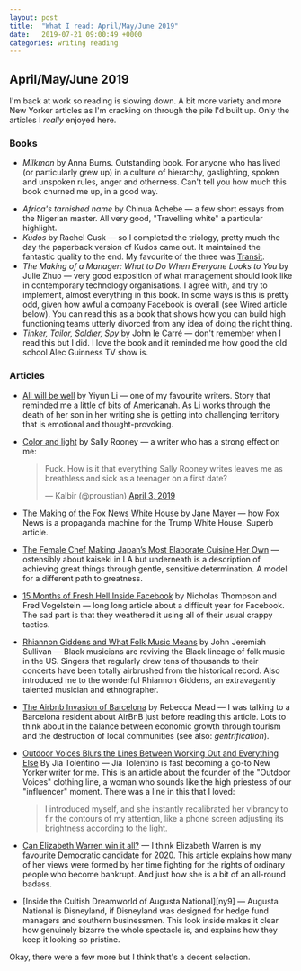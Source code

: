 ```yaml
---
layout: post
title:  "What I read: April/May/June 2019"
date:   2019-07-21 09:00:49 +0000
categories: writing reading
---
```


<h2 class="f4 f3-m f3-l">April/May/June 2019</h2>

I'm back at work so reading is slowing down. A bit more variety and more New Yorker articles as I'm cracking on through the pile I'd built up. Only the articles I _really_ enjoyed here.

### Books

- _Milkman_ by Anna Burns. Outstanding book. For anyone who has lived (or particularly grew up) in a culture of hierarchy, gaslighting, spoken and unspoken rules, anger and otherness. Can't tell you how much this book churned me up, in a good way.
<!--more-->
- _Africa's tarnished name_ by Chinua Achebe &mdash; a few short essays from the Nigerian master. All very good, "Travelling white" a particular highlight.
- _Kudos_ by Rachel Cusk &mdash; so I completed the triology, pretty much the day the paperback version of Kudos came out. It maintained the fantastic quality to the end. My favourite of the three was [Transit]().
- _The Making of a Manager: What to Do When Everyone Looks to You_ by Julie Zhuo &mdash; very good exposition of what management should look like in contemporary technology organisations. I agree with, and try to implement, almost everything in this book. In some ways is this is pretty odd, given how awful a company Facebook is overall (see Wired article below). You can read this as a book that shows how you can build high functioning teams utterly divorced from any idea of doing the right thing.
- _Tinker, Tailor, Soldier, Spy_ by John le Carré &mdash; don't remember when I read this but I did. I love the book and it reminded me how good the old school Alec Guinness TV show is.

### Articles

- [All will be well][ny1] by Yiyun Li &mdash; one of my favourite writers. Story that reminded me a little of bits of Americanah. As Li works through the death of her son in her writing she is getting into challenging territory that is emotional and thought-provoking.
- [Color and light][ny2] by Sally Rooney &mdash; a writer who has a strong effect on me:
  <blockquote class="twitter-tweet" data-lang="en"><p lang="en" dir="ltr">Fuck. How is it that everything Sally Rooney writes leaves me as breathless and sick as a teenager  on a first date?</p>&mdash; Kalbir (@proustian) <a href="https://twitter.com/proustian/status/1113432943526121472?ref_src=twsrc%5Etfw">April 3, 2019</a></blockquote>
  <script async src="https://platform.twitter.com/widgets.js" charset="utf-8"></script>
- [The Making of the Fox News White House][ny3] by Jane Mayer &mdash; how Fox News is a propaganda machine for the Trump White House. Superb article.
- [The Female Chef Making Japan’s Most Elaborate Cuisine Her Own][ny4] &mdash; ostensibly about kaiseki in LA but underneath is a description of achieving great things through gentle, sensitive determination. A model for a different path to greatness.
- [15 Months of Fresh Hell Inside Facebook][wired] by Nicholas Thompson and Fred Vogelstein &mdash; long long article about a difficult year for Facebook. The sad part is that they weathered it using all of their usual crappy tactics.
- [Rhiannon Giddens and What Folk Music Means][ny5] by John Jeremiah Sullivan &mdash; Black musicians are reviving the Black lineage of folk music in the US. Singers that regularly drew tens of thousands to their concerts have been totally airbrushed from the historical record. Also introduced me to the wonderful Rhiannon Giddens, an extravagantly talented musician and ethnographer.
- [The Airbnb Invasion of Barcelona][ny6] by Rebecca Mead &mdash; I was talking to a Barcelona resident about AirBnB just before reading this article. Lots to think about in the balance between economic growth through tourism and the destruction of local communities (see also: _gentrification_).
- [Outdoor Voices Blurs the Lines Between Working Out and Everything Else][ny7] By Jia Tolentino &mdash; Jia Tolentino is fast becoming a go-to New Yorker writer for me. This is an article about the founder of the "Outdoor Voices" clothing line, a woman who sounds like the high priestess of our "influencer" moment. There was a line in this that I loved:

  <blockquote>I introduced myself, and she instantly recalibrated her vibrancy to fir the contours of my attention, like a phone screen adjusting its brightness according to the light.</blockquote>

- [Can Elizabeth Warren win it all?][ny8] &mdash; I think Elizabeth Warren is my favourite Democratic candidate for 2020. This article explains how many of her views were formed by her time fighting for the rights of ordinary people who become bankrupt. And just how she is a bit of an all-round badass.
- [Inside the Cultish Dreamworld of Augusta National][ny9] &mdash; Augusta National is Disneyland, if Disneyland was designed for hedge fund managers and southern businessmen. This look inside makes it clear how genuinely bizarre the whole spectacle is, and explains how they keep it looking so pristine.

Okay, there were a few more but I think that's a decent selection.

[ny1]: https://www.newyorker.com/magazine/2019/03/11/all-will-be-well
[ny2]: https://www.newyorker.com/magazine/2019/03/18/color-and-light
[ny3]: https://www.newyorker.com/magazine/2019/03/11/the-making-of-the-fox-news-white-house
[ny4]: https://www.newyorker.com/magazine/2019/03/11/the-female-chef-making-japans-most-elaborate-cuisine-her-own
[wired]: https://www.wired.com/story/facebook-mark-zuckerberg-15-months-of-fresh-hell/
[ny5]: https://www.newyorker.com/magazine/2019/05/20/rhiannon-giddens-and-what-folk-music-means
[ny6]: https://www.newyorker.com/magazine/2019/04/29/the-airbnb-invasion-of-barcelona
[ny7]: https://www.newyorker.com/magazine/2019/03/18/outdoor-voices-blurs-the-lines-between-working-out-and-everything-else
[ny8]: https://www.newyorker.com/magazine/2019/06/24/can-elizabeth-warren-win-it-all
